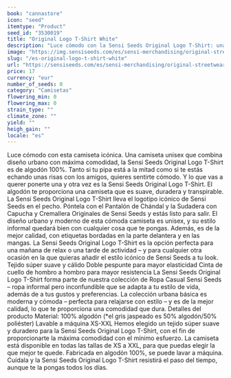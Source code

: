 ```yaml
---
book: "cannastore"
icon: "seed"
itemtype: "Product"
seed_id: "3530019"
title: "Original Logo T-Shirt White"
description: "Luce cómodo con la Sensi Seeds Original Logo T-Shirt: una camiseta unisex con un diseño urbano súper cómodo. ¡Compra online ahora!"
image: "https://img.sensiseeds.com/es/sensi-merchandising/original-streetwear/original-logo-t-shirt-white-image.png"
slug: "/es-original-logo-t-shirt-white"
url: "https://sensiseeds.com/es/sensi-merchandising/original-streetwear/original-logo-t-shirt-white?a_aid=cannastore"
price: 17
currency: "eur"
number_of_seeds: 0
category: "Camisetas"
flowering_min: 0
flowering_max: 0
strain_type: ""
climate_zone: ""
yield: ""
heigh_gain: ""
locale: "es"
---
```

Luce cómodo con esta camiseta icónica. Una camiseta unisex que combina diseño urbano con máxima comodidad, la Sensi Seeds Original Logo T-Shirt es de algodón 100%. Tanto si tu pipa está a la mitad como si te estás echando unas risas con los amigos, quieres sentirte cómodo. Y lo que vas a querer ponerte una y otra vez es la Sensi Seeds Original Logo T-Shirt. El algodón te proporciona una camiseta que es suave, duradera y transpirable. La Sensi Seeds Original Logo T-Shirt lleva el logotipo icónico de Sensi Seeds en el pecho. Póntela con el Pantalón de Chándal y la Sudadera con Capucha y Cremallera Originales de Sensi Seeds y estás listo para salir. El diseño urbano y moderno de esta cómoda camiseta es unisex, y su estilo informal quedará bien con cualquier cosa que te pongas. Además, es de la mejor calidad, con etiquetas bordadas en la parte delantera y en las mangas. La Sensi Seeds Original Logo T-Shirt es la opción perfecta para una mañana de relax o una tarde de actividad – y para cualquier otra ocasión en la que quieras añadir el estilo icónico de Sensi Seeds a tu look. Tejido súper suave y cálido Doble pespunte para mayor elasticidad Cinta de cuello de hombro a hombro para mayor resistencia La Sensi Seeds Original Logo T-Shirt forma parte de nuestra colección de Ropa Casual Sensi Seeds – ropa informal pero inconfundible que se adapta a tu estilo de vida, además de a tus gustos y preferencias. La colección urbana básica es moderna y cómoda – perfecta para relajarse con estilo – y es de la mejor calidad, lo que te proporciona una comodidad que dura. Detalles del producto Material: 100% algodón (*el gris jaspeado es 50% algodón/50% poliéster) Lavable a máquina XS-XXL Hemos elegido un tejido súper suave y duradero para la Sensi Seeds Original Logo T-Shirt, con el fin de proporcionarte la máxima comodidad con el mínimo esfuerzo. La camiseta está disponible en todas las tallas de XS a XXL, para que puedas elegir la que mejor te quede. Fabricada en algodón 100%, se puede lavar a máquina. Cuídala y la Sensi Seeds Original Logo T-Shirt resistirá el paso del tiempo, aunque te la pongas todos los días.
